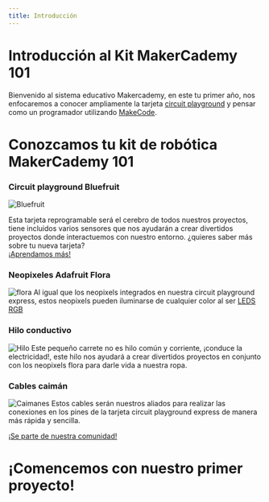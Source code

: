 ```yaml
---
title: Introducción
---
```


# Introducción al Kit MakerCademy 101
Bienvenido al sistema educativo Makercademy, en este tu primer año, nos enfocaremos a conocer ampliamente la tarjeta [circuit playground](http://learn.makercademy.com/modules/referencias/acp/) y pensar como un programador utilizando [MakeCode](http://learn.makercademy.com/modules/referencias/Makecode/).
# Conozcamos tu kit de robótica MakerCademy 101

### Circuit playground Bluefruit
![Bluefruit]({{site.baseurl}}/img/bluefruit.gif)

Esta tarjeta reprogramable será el cerebro de todos nuestros proyectos, tiene incluidos varios sensores que nos ayudarán a crear divertidos proyectos donde interactuemos con nuestro entorno.
¿quieres saber más sobre tu nueva tarjeta? <br>
<a class="btn btn-primary" target="_blank" href="http://learn.makercademy.com/modules/referencias/acp/"> ¡Aprendamos más!</a>
### Neopixeles Adafruit Flora
![flora]({{site.baseurl}}/img/flora.jpg)
Al igual que los neopixels integrados en nuestra circuit playground express, estos neopixels pueden iluminarse de cualquier color al ser [LEDS RGB](https://www.youtube.com/watch?v=yUPLoJvvw5U&t=23s)

### Hilo conductivo
![Hilo]({{site.baseurl}}/img/hilo.jpg)
Este pequeño carrete no es hilo común y corriente, ¡conduce la electricidad!, este hilo nos ayudará a crear divertidos proyectos en conjunto con los neopixels flora para darle vida a nuestra ropa.
### Cables caimán
![Caimanes]({{site.baseurl}}/img/caiman.jpg)
Estos cables serán nuestros aliados para realizar las conexiones en los pines de la tarjeta circuit playground express de manera más rápida y sencilla.

<a class="btn btn-primary" target="_blank" href="http://www.makermex.com/forum/makercademy-124"> ¡Se parte de nuestra comunidad!</a>
# ¡Comencemos con nuestro primer proyecto!



